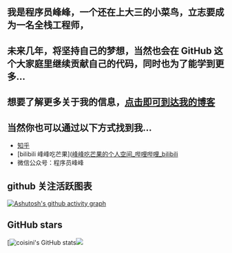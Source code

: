 ## 我是程序员峰峰，一个还在上大三的小菜鸟，立志要成为一名全栈工程师，

## 未来几年，将坚持自己的梦想，当然也会在 GitHub 这个大家庭里继续贡献自己的代码，同时也为了能学到更多...

## 想要了解更多关于我的信息，[点击即可到达我的博客](https://www.ffboke.cn)

## 当然你也可以通过以下方式找到我...

- [知乎](https://www.zhihu.com/people/ffboke)
- [bilibili 峰峰吃芒果]([峰峰吃芒果的个人空间_哔哩哔哩_bilibili](https://space.bilibili.com/400286213)
- 微信公众号：程序员峰峰

## github 关注活跃图表

[![Ashutosh's github activity graph](https://activity-graph.herokuapp.com/graph?username=ffboke&theme=dracula)](https://github.com/ashutosh00710/github-readme-activity-graph)

## GitHub stars

[![coisini's GitHub stats](https://github-readme-stats.vercel.app/api?username=ffboke&show_icons=true&theme=radical&include_all_commits=true)![](https://img.shields.io/badge/-React-29beb0?style=flat-square&logo=React&labelColor=ffffff&color=61DAFB)
